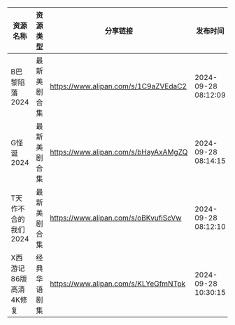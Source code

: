 | 资源名称          | 资源类型   | 分享链接                                 | 发布时间                |
| ------------- | ------ | ------------------------------------ | ------------------- |
| B巴黎陷落2024     | 最新美剧合集 | https://www.alipan.com/s/1C9aZVEdaC2 | 2024-09-28 08:12:09 |
| G怪诞2024       | 最新美剧合集 | https://www.alipan.com/s/bHayAxAMgZQ | 2024-09-28 08:14:15 |
| T天作不合的我们2024  | 最新美剧合集 | https://www.alipan.com/s/oBKvufiScVw | 2024-09-28 08:12:10 |
| X西游记86版高清4K修复 | 经典华语剧集 | https://www.alipan.com/s/KLYeGfmNTpk | 2024-09-28 10:30:15 |
